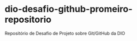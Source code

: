 # dio-desafio-github-promeiro-repositorio
Repositório de Desafio de Projeto sobre Git/GitHub da DIO
